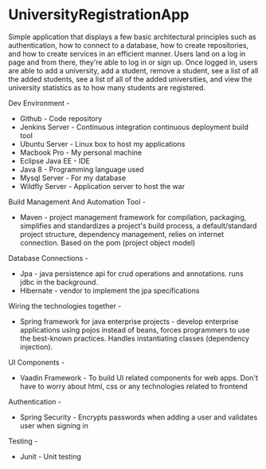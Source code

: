 # UniversityRegistrationApp

Simple application that displays a few basic architectural principles such as authentication, how to connect to a database, how to create repositories, and how to create services in an efficient manner. Users land on a log in page and from there, they're able to log in or sign up. Once logged in, users are able to add a university, add a student, remove a student, see a list of all the added students, see a list of all of the added universities, and view the university statistics as to how many students are registered.  

Dev Environment -  
* Github - Code repository  
* Jenkins Server - Continuous integration continuous deployment build tool  
* Ubuntu Server - Linux box to host my applications  
* Macbook Pro - My personal machine  
* Eclipse Java EE - IDE
* Java 8 - Programming language used  
* Mysql Server - For my database  
* Wildfly Server - Application server to host the war  

Build Management And Automation Tool -
* Maven - project management framework for compilation, packaging, simplifies and standardizes a project's build process, a default/standard project structure, dependency management, relies on internet connection. Based on the pom (project object model)  

Database Connections -
* Jpa - java persistence api for crud operations and annotations. runs jdbc in the background.    
* Hibernate - vendor to implement the jpa specifications  

Wiring the technologies together -  
* Spring framework for java enterprise projects  - develop enterprise applications using pojos instead of beans, forces programmers to use the best-known practices. Handles instantiating classes (dependency injection).  

UI Components -   
* Vaadin Framework - To build UI related components for web apps. Don't have to worry about html, css or any technologies related to frontend    

Authentication -  
* Spring Security - Encrypts passwords when adding a user and validates user when signing in

Testing -    
* Junit - Unit testing  
